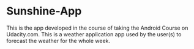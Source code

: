 # Sunshine-App
This is the app developed in the course of taking the Android Course on Udacity.com. This is a weather application app used by the user(s) to forecast the weather for the whole week.
